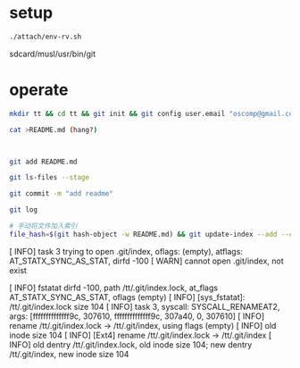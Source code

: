 # setup

```bash
./attach/env-rv.sh
```

sdcard/musl/usr/bin/git

# operate

```bash
mkdir tt && cd tt && git init && git config user.email "oscomp@gmail.com" && git config user.name "oscomp" && echo "hello" > README.md && git add README.md && git commit -m "add readme"

cat >README.md (hang?)



git add README.md

git ls-files --stage

git commit -m "add readme"

git log
```


```bash
# 手动将文件加入索引
file_hash=$(git hash-object -w README.md) && git update-index --add --cacheinfo 100644,$file_hash,"README.md"
```


[ INFO] task 3 trying to open .git/index, oflags: (empty), atflags: AT_STATX_SYNC_AS_STAT, dirfd -100
[ WARN] cannot open .git/index, not exist

[ INFO] fstatat dirfd -100, path /tt/.git/index.lock, at_flags AT_STATX_SYNC_AS_STAT, oflags (empty)
[ INFO] [sys_fstatat]: /tt/.git/index.lock size 104
[ INFO] task 3, syscall: SYSCALL_RENAMEAT2, args: [ffffffffffffff9c, 307610, ffffffffffffff9c, 307a40, 0, 307610]
[ INFO]  rename /tt/.git/index.lock -> /tt/.git/index, using flags (empty)
[ INFO] old inode size 104
[ INFO] [Ext4] rename /tt/.git/index.lock -> /tt/.git/index
[ INFO] old dentry /tt/.git/index.lock, old inode size 104; new dentry /tt/.git/index, new inode size 104